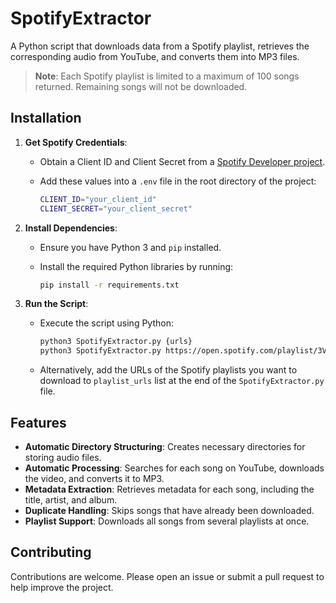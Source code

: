 # SpotifyExtractor

A Python script that downloads data from a Spotify playlist, retrieves the corresponding audio from YouTube, and converts them into MP3 files.
> **Note**: Each Spotify playlist is limited to a maximum of 100 songs returned. Remaining songs will not be downloaded.

## Installation

1. **Get Spotify Credentials**:

    - Obtain a Client ID and Client Secret from a [Spotify Developer project](https://developer.spotify.com/dashboard).
    - Add these values into a `.env` file in the root directory of the project:

        ```bash
        CLIENT_ID="your_client_id"
        CLIENT_SECRET="your_client_secret"
        ```

2. **Install Dependencies**:

    - Ensure you have Python 3 and `pip` installed.

    - Install the required Python libraries by running:

        ```bash
        pip install -r requirements.txt
        ```

3. **Run the Script**:

    - Execute the script using Python:

        ```bash
        python3 SpotifyExtractor.py {urls}
        python3 SpotifyExtractor.py https://open.spotify.com/playlist/3VW1uoFR0DpUR5FFpn7XJh?si=68d3396328154f68 https://open.spotify.com/playlist/43g9WYiJsP8cyeNhU4ry89?si=0b1cca0ed59c4a3f
        ```

    - Alternatively, add the URLs of the Spotify playlists you want to download to `playlist_urls` list at the end of the `SpotifyExtractor.py` file.

## Features

-   **Automatic Directory Structuring**: Creates necessary directories for storing audio files.
-   **Automatic Processing**: Searches for each song on YouTube, downloads the video, and converts it to MP3.
-   **Metadata Extraction**: Retrieves metadata for each song, including the title, artist, and album.
-   **Duplicate Handling**: Skips songs that have already been downloaded.
-   **Playlist Support**: Downloads all songs from several playlists at once.

## Contributing

Contributions are welcome. Please open an issue or submit a pull request to help improve the project.
